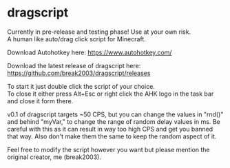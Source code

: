 # dragscript
Currently in pre-release and testing phase! Use at your own risk.  
A human like auto/drag click script for Minecraft.  

Download Autohotkey here: https://www.autohotkey.com/  

Download the latest release of dragscript here: https://github.com/break2003/dragscript/releases  

To start it just double click the script of your choice.  
To close it either press Alt+Esc or right click the AHK logo in the task bar and close it form there.  

v0.1 of dragscript targets ~50 CPS, but you can change the values in "rnd()" and behind "myVar," to change the range of random delay values in ms. Be careful with this as it can result in way too high CPS and get you banned that way. Also don't make them the same to keep the random aspect of it.  


Feel free to modify the script however you want but please mention the original creator, me (break2003).
